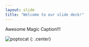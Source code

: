 ```yaml
---
layout: slide
title: "Welcome to our slide deck!"
---
```


Awesome Magic Caption!!!

![poptocat](https://octodex.github.com/images/poptocat.png)
{: .center}
